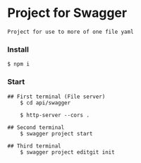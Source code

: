 # Project for Swagger

    Project for use to more of one file yaml 

### Install
    $ npm i

### Start
    ## First terminal (File server)
        $ cd api/swagger
        
        $ http-server --cors .

    ## Second terminal
        $ swagger project start

    ## Third terminal
        $ swagger project editgit init